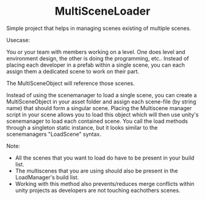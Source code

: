 <h1 align="center">MultiSceneLoader</h1>

Simple project that helps in managing scenes existing of multiple scenes.

Usecase:

You or your team with members working on a level. One does level and environment design, the other is doing the programming, etc..
Instead of placing each developer in a prefab within a single scene, you can each assign them a dedicated scene to work on their part.

The MultiSceneObject will reference those scenes.

Instead of using the scenemanager to load a single scene, you can create a MultiSceneObject in your asset folder and assign each scene-file (by string name) 
that should form a singular scene. Placing the Multiscene manager script in your scene allows you to load this object which will then 
use unity's scenemanager to load each contained scene. You call the load methods through a singleton static instance, but it looks similar to the
scenemanagers "LoadScene" syntax.


Note:

- All the scenes that you want to load do have to be present in your build list.
- The multiscenes that you are using should also be present in the LoadManager's build list.
- Working with this method also prevents/reduces merge conflicts within unity projects as developers are not touching eachothers scenes.
